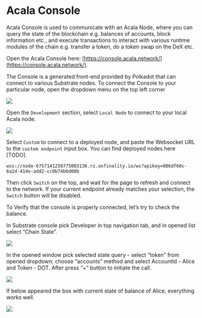 # Acala Console

Acala Console is used to communicate with an Acala Node, where you can query the state of the blockchain e.g. balances of accounts, block information etc., and execute transactions to interact with various runtime modules of the chain e.g. transfer a token, do a token swap on the DeX etc. 

Open the Acala Console here: [https://console.acala.network/](https://console.acala.network/).

The Console is a generated front-end provided by Polkadot that can connect to various Substrate nodes. To connect the Console to your particular node, open the dropdown menu on the top left corner

![](https://i.imgur.com/8G8Rnbe.png)

Open the `Development` section, select `Local Node` to connect to your local Acala node.

![](https://i.imgur.com/TygeyXu.png)

Select `Custom` to connect to a deployed node, and paste the Websocket URL to the `custom endpoint` input box. You can find deployed nodes here \[TODO\]. 

```text
wss://node-6757141250775003136.rz.onfinality.io/ws?apikey=086df60c-6a2d-414e-add2-cc0b74b6d00b
```

Then click `Switch` on the top, and wait for the page to refresh and connect to the network. If your current endpoint already matches your selection, the `Switch` button will be disabled.

To Verify that the console is properly connected, let’s try to check the balance.

In Substrate console pick Developer in top navigation tab, and in opened list select “Chain State”.

![](https://i.imgur.com/BvFEcsZ.png)

In the opened window pick selected state query - select “token” from opened dropdown; choose “accounts” method and select AccountId - Alice and Token - DOT. After press “+” button to initiate the call.

![](https://i.imgur.com/5hdanQC.png)

If below appeared the box with current state of balance of Alice, everything works well.

![](https://i.imgur.com/nOB7L3k.png)


